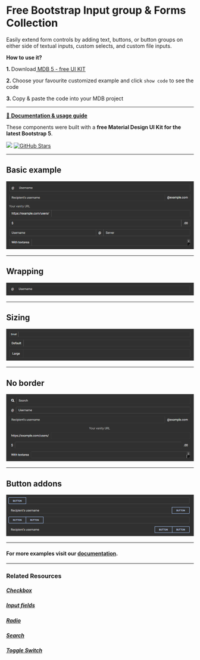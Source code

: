 # Free Bootstrap Input group & Forms Collection

Easily extend form controls by adding text, buttons, or button groups on either side of textual inputs, custom selects, and custom file inputs.



<p><strong>How to use it?</strong></p>
<p class="mb-2">
<strong>1. </strong>Download<a target="_blank" href="https://mdbootstrap.com/docs/standard/"> MDB 5 - free UI KIT</a></p>
<p class="mb-2"><strong>2. </strong>Choose your favourite customized example and click <code>show code</code> to see the code</p>
<p class="mb-3"><strong>3. </strong>Copy & paste the code into your MDB project</p>

--------------------

[📄 **Documentation & usage guide**](https://mdbootstrap.com/docs/standard/forms/input-group/)

These components were built with a **free Material Design UI Kit for the latest Bootstrap 5**.

<img height="25" src="https://mdbootstrap.com/img/Marketing/general/logo/medium/mdb-r.png">  [![GitHub Stars](https://img.shields.io/github/stars/mdbootstrap/mdb-ui-kit?label=Star%20now&style=social)](https://github.com/mdbootstrap/mdb-ui-kit/)

---------------------

 <h2 class="mb-4">Basic example</h2> 

 [![Bootstrap 5 Input group](/assets/basic-example.png)](https://mdbootstrap.com/docs/standard/forms/input-group/#section-basic-example)

 
 <hr class="my-5">

 <h2 class="mb-4">Wrapping</h2> 

 [![Bootstrap 5 Input group](/assets/wrapping.png)](https://mdbootstrap.com/docs/standard/forms/input-group/#section-wrapping)

 
 <hr class="my-5">

 <h2 class="mb-4">Sizing</h2> 

 [![Bootstrap 5 Input group](/assets/sizing.png)](https://mdbootstrap.com/docs/standard/forms/input-group/#section-sizing)

 
 <hr class="my-5">

 <h2 class="mb-4">No border</h2> 

 [![Bootstrap 5 Input group](/assets/no-border.png)](https://mdbootstrap.com/docs/standard/forms/input-group/#section-no-border)

 
 <hr class="my-5">

 <h2 class="mb-4">Button addons</h2> 

 [![Bootstrap 5 Input group](/assets/button-addons.png)](https://mdbootstrap.com/docs/standard/forms/input-group/#section-button-addons)


 
 <hr class="my-5">

<h4>For more examples visit our <a target="_blank" href="https://mdbootstrap.com/docs/standard/forms/input-group/">documentation</a>.</h4>

 <hr class="my-5">

<h3>Related Resources</h3>

<h5><a target="_blank" href="https://mdbootstrap.com/docs/standard/forms/checkbox/">Checkbox</a></h5>

<h5><a target="_blank" href="https://mdbootstrap.com/docs/standard/forms/input-fields/">Input fields</a></h5>

<h5><a target="_blank" href="https://mdbootstrap.com/docs/standard/forms/radio/">Radio</a></h5>

<h5><a target="_blank" href="https://mdbootstrap.com/docs/standard/forms/search/">Search</a></h5>

<h5><a target="_blank" href="https://mdbootstrap.com/docs/standard/forms/switch/">Toggle Switch</a></h5>


